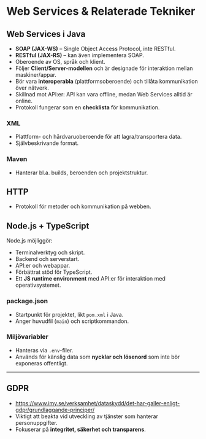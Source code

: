# Web Services & Relaterade Tekniker

## Web Services i Java

- **SOAP (JAX-WS)** – Single Object Access Protocol, inte RESTful.
- **RESTful (JAX-RS)** – kan även implementera SOAP.
- Oberoende av OS, språk och klient.
- Följer **Client/Server-modellen** och är designade för interaktion mellan maskiner/appar.
- Bör vara **interoperabla** (plattformsoberoende) och tillåta kommunikation över nätverk.
- Skillnad mot API:er: API kan vara offline, medan Web Services alltid är online.
- Protokoll fungerar som en **checklista** för kommunikation.

### XML

- Plattform- och hårdvaruoberoende för att lagra/transportera data.
- Självbeskrivande format.

### Maven

- Hanterar bl.a. builds, beroenden och projektstruktur.

## HTTP

- Protokoll för metoder och kommunikation på webben.

## Node.js + TypeScript

Node.js möjliggör:

- Terminalverktyg och skript.
- Backend och serverstart.
- API:er och webappar.
- Förbättrat stöd för TypeScript.
- Ett **JS runtime environment** med API:er för interaktion med operativsystemet.

### package.json

- Startpunkt för projektet, likt `pom.xml` i Java.
- Anger huvudfil (`main`) och scriptkommandon.

### Miljövariabler

- Hanteras via `.env`-filer.
- Används för känslig data som **nycklar och lösenord** som inte bör exponeras offentligt.

---

## GDPR

- https://www.imy.se/verksamhet/dataskydd/det-har-galler-enligt-gdpr/grundlaggande-principer/
- Viktigt att beakta vid utveckling av tjänster som hanterar personuppgifter.
- Fokuserar på **integritet, säkerhet och transparens**.
